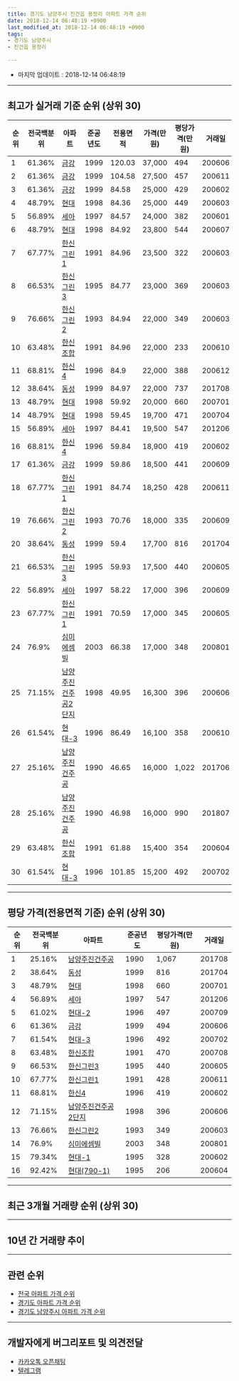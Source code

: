 ```yaml
---
title: 경기도 남양주시 진건읍 용정리 아파트 가격 순위
date: 2018-12-14 06:48:19 +0900
last_modified_at: 2018-12-14 06:48:19 +0900
tags:
- 경기도 남양주시
- 진건읍 용정리

---
```


* 마지막 업데이트 : 2018-12-14 06:48:19

---

## 최고가 실거래 기준 순위 (상위 30)


|순위|전국백분위|아파트|준공년도|전용면적|가격(만원)|평당가격(만원)|거래일|
|---|---|---|---|---|---|---|---|
|1|61.36%|[금강](https://search.naver.com/search.naver?query=%EA%B2%BD%EA%B8%B0%EB%8F%84+%EB%82%A8%EC%96%91%EC%A3%BC%EC%8B%9C+%EC%A7%84%EA%B1%B4%EC%9D%8D+%EC%9A%A9%EC%A0%95%EB%A6%AC+%EA%B8%88%EA%B0%95)|1999|120.03|37,000|494|200606|
|2|61.36%|[금강](https://search.naver.com/search.naver?query=%EA%B2%BD%EA%B8%B0%EB%8F%84+%EB%82%A8%EC%96%91%EC%A3%BC%EC%8B%9C+%EC%A7%84%EA%B1%B4%EC%9D%8D+%EC%9A%A9%EC%A0%95%EB%A6%AC+%EA%B8%88%EA%B0%95)|1999|104.58|27,500|457|200611|
|3|61.36%|[금강](https://search.naver.com/search.naver?query=%EA%B2%BD%EA%B8%B0%EB%8F%84+%EB%82%A8%EC%96%91%EC%A3%BC%EC%8B%9C+%EC%A7%84%EA%B1%B4%EC%9D%8D+%EC%9A%A9%EC%A0%95%EB%A6%AC+%EA%B8%88%EA%B0%95)|1999|84.58|25,000|429|200602|
|4|48.79%|[현대](https://search.naver.com/search.naver?query=%EA%B2%BD%EA%B8%B0%EB%8F%84+%EB%82%A8%EC%96%91%EC%A3%BC%EC%8B%9C+%EC%A7%84%EA%B1%B4%EC%9D%8D+%EC%9A%A9%EC%A0%95%EB%A6%AC+%ED%98%84%EB%8C%80)|1998|84.36|25,000|449|200603|
|5|56.89%|[세아](https://search.naver.com/search.naver?query=%EA%B2%BD%EA%B8%B0%EB%8F%84+%EB%82%A8%EC%96%91%EC%A3%BC%EC%8B%9C+%EC%A7%84%EA%B1%B4%EC%9D%8D+%EC%9A%A9%EC%A0%95%EB%A6%AC+%EC%84%B8%EC%95%84)|1997|84.57|24,000|382|200601|
|6|48.79%|[현대](https://search.naver.com/search.naver?query=%EA%B2%BD%EA%B8%B0%EB%8F%84+%EB%82%A8%EC%96%91%EC%A3%BC%EC%8B%9C+%EC%A7%84%EA%B1%B4%EC%9D%8D+%EC%9A%A9%EC%A0%95%EB%A6%AC+%ED%98%84%EB%8C%80)|1998|84.92|23,800|544|200607|
|7|67.77%|[한신그린1](https://search.naver.com/search.naver?query=%EA%B2%BD%EA%B8%B0%EB%8F%84+%EB%82%A8%EC%96%91%EC%A3%BC%EC%8B%9C+%EC%A7%84%EA%B1%B4%EC%9D%8D+%EC%9A%A9%EC%A0%95%EB%A6%AC+%ED%95%9C%EC%8B%A0%EA%B7%B8%EB%A6%B01)|1991|84.96|23,500|322|200603|
|8|66.53%|[한신그린3](https://search.naver.com/search.naver?query=%EA%B2%BD%EA%B8%B0%EB%8F%84+%EB%82%A8%EC%96%91%EC%A3%BC%EC%8B%9C+%EC%A7%84%EA%B1%B4%EC%9D%8D+%EC%9A%A9%EC%A0%95%EB%A6%AC+%ED%95%9C%EC%8B%A0%EA%B7%B8%EB%A6%B03)|1995|84.77|23,000|369|200603|
|9|76.66%|[한신그린2](https://search.naver.com/search.naver?query=%EA%B2%BD%EA%B8%B0%EB%8F%84+%EB%82%A8%EC%96%91%EC%A3%BC%EC%8B%9C+%EC%A7%84%EA%B1%B4%EC%9D%8D+%EC%9A%A9%EC%A0%95%EB%A6%AC+%ED%95%9C%EC%8B%A0%EA%B7%B8%EB%A6%B02)|1993|84.94|22,000|349|200603|
|10|63.48%|[한신조합](https://search.naver.com/search.naver?query=%EA%B2%BD%EA%B8%B0%EB%8F%84+%EB%82%A8%EC%96%91%EC%A3%BC%EC%8B%9C+%EC%A7%84%EA%B1%B4%EC%9D%8D+%EC%9A%A9%EC%A0%95%EB%A6%AC+%ED%95%9C%EC%8B%A0%EC%A1%B0%ED%95%A9)|1991|84.96|22,000|233|200610|
|11|68.81%|[한신4](https://search.naver.com/search.naver?query=%EA%B2%BD%EA%B8%B0%EB%8F%84+%EB%82%A8%EC%96%91%EC%A3%BC%EC%8B%9C+%EC%A7%84%EA%B1%B4%EC%9D%8D+%EC%9A%A9%EC%A0%95%EB%A6%AC+%ED%95%9C%EC%8B%A04)|1996|84.9|22,000|388|200612|
|12|38.64%|[동성](https://search.naver.com/search.naver?query=%EA%B2%BD%EA%B8%B0%EB%8F%84+%EB%82%A8%EC%96%91%EC%A3%BC%EC%8B%9C+%EC%A7%84%EA%B1%B4%EC%9D%8D+%EC%9A%A9%EC%A0%95%EB%A6%AC+%EB%8F%99%EC%84%B1)|1999|84.97|22,000|737|201708|
|13|48.79%|[현대](https://search.naver.com/search.naver?query=%EA%B2%BD%EA%B8%B0%EB%8F%84+%EB%82%A8%EC%96%91%EC%A3%BC%EC%8B%9C+%EC%A7%84%EA%B1%B4%EC%9D%8D+%EC%9A%A9%EC%A0%95%EB%A6%AC+%ED%98%84%EB%8C%80)|1998|59.92|20,000|660|200701|
|14|48.79%|[현대](https://search.naver.com/search.naver?query=%EA%B2%BD%EA%B8%B0%EB%8F%84+%EB%82%A8%EC%96%91%EC%A3%BC%EC%8B%9C+%EC%A7%84%EA%B1%B4%EC%9D%8D+%EC%9A%A9%EC%A0%95%EB%A6%AC+%ED%98%84%EB%8C%80)|1998|59.45|19,700|471|200704|
|15|56.89%|[세아](https://search.naver.com/search.naver?query=%EA%B2%BD%EA%B8%B0%EB%8F%84+%EB%82%A8%EC%96%91%EC%A3%BC%EC%8B%9C+%EC%A7%84%EA%B1%B4%EC%9D%8D+%EC%9A%A9%EC%A0%95%EB%A6%AC+%EC%84%B8%EC%95%84)|1997|84.41|19,500|547|201206|
|16|68.81%|[한신4](https://search.naver.com/search.naver?query=%EA%B2%BD%EA%B8%B0%EB%8F%84+%EB%82%A8%EC%96%91%EC%A3%BC%EC%8B%9C+%EC%A7%84%EA%B1%B4%EC%9D%8D+%EC%9A%A9%EC%A0%95%EB%A6%AC+%ED%95%9C%EC%8B%A04)|1996|59.84|18,900|419|200602|
|17|61.36%|[금강](https://search.naver.com/search.naver?query=%EA%B2%BD%EA%B8%B0%EB%8F%84+%EB%82%A8%EC%96%91%EC%A3%BC%EC%8B%9C+%EC%A7%84%EA%B1%B4%EC%9D%8D+%EC%9A%A9%EC%A0%95%EB%A6%AC+%EA%B8%88%EA%B0%95)|1999|59.86|18,500|441|200609|
|18|67.77%|[한신그린1](https://search.naver.com/search.naver?query=%EA%B2%BD%EA%B8%B0%EB%8F%84+%EB%82%A8%EC%96%91%EC%A3%BC%EC%8B%9C+%EC%A7%84%EA%B1%B4%EC%9D%8D+%EC%9A%A9%EC%A0%95%EB%A6%AC+%ED%95%9C%EC%8B%A0%EA%B7%B8%EB%A6%B01)|1991|84.74|18,250|428|200611|
|19|76.66%|[한신그린2](https://search.naver.com/search.naver?query=%EA%B2%BD%EA%B8%B0%EB%8F%84+%EB%82%A8%EC%96%91%EC%A3%BC%EC%8B%9C+%EC%A7%84%EA%B1%B4%EC%9D%8D+%EC%9A%A9%EC%A0%95%EB%A6%AC+%ED%95%9C%EC%8B%A0%EA%B7%B8%EB%A6%B02)|1993|70.76|18,000|335|200609|
|20|38.64%|[동성](https://search.naver.com/search.naver?query=%EA%B2%BD%EA%B8%B0%EB%8F%84+%EB%82%A8%EC%96%91%EC%A3%BC%EC%8B%9C+%EC%A7%84%EA%B1%B4%EC%9D%8D+%EC%9A%A9%EC%A0%95%EB%A6%AC+%EB%8F%99%EC%84%B1)|1999|59.4|17,700|816|201704|
|21|66.53%|[한신그린3](https://search.naver.com/search.naver?query=%EA%B2%BD%EA%B8%B0%EB%8F%84+%EB%82%A8%EC%96%91%EC%A3%BC%EC%8B%9C+%EC%A7%84%EA%B1%B4%EC%9D%8D+%EC%9A%A9%EC%A0%95%EB%A6%AC+%ED%95%9C%EC%8B%A0%EA%B7%B8%EB%A6%B03)|1995|59.93|17,500|440|200605|
|22|56.89%|[세아](https://search.naver.com/search.naver?query=%EA%B2%BD%EA%B8%B0%EB%8F%84+%EB%82%A8%EC%96%91%EC%A3%BC%EC%8B%9C+%EC%A7%84%EA%B1%B4%EC%9D%8D+%EC%9A%A9%EC%A0%95%EB%A6%AC+%EC%84%B8%EC%95%84)|1997|58.22|17,000|396|200609|
|23|67.77%|[한신그린1](https://search.naver.com/search.naver?query=%EA%B2%BD%EA%B8%B0%EB%8F%84+%EB%82%A8%EC%96%91%EC%A3%BC%EC%8B%9C+%EC%A7%84%EA%B1%B4%EC%9D%8D+%EC%9A%A9%EC%A0%95%EB%A6%AC+%ED%95%9C%EC%8B%A0%EA%B7%B8%EB%A6%B01)|1991|70.59|17,000|345|200605|
|24|76.9%|[심미에셈빌](https://search.naver.com/search.naver?query=%EA%B2%BD%EA%B8%B0%EB%8F%84+%EB%82%A8%EC%96%91%EC%A3%BC%EC%8B%9C+%EC%A7%84%EA%B1%B4%EC%9D%8D+%EC%9A%A9%EC%A0%95%EB%A6%AC+%EC%8B%AC%EB%AF%B8%EC%97%90%EC%85%88%EB%B9%8C)|2003|66.38|17,000|348|200801|
|25|71.15%|[남양주진건주공2단지](https://search.naver.com/search.naver?query=%EA%B2%BD%EA%B8%B0%EB%8F%84+%EB%82%A8%EC%96%91%EC%A3%BC%EC%8B%9C+%EC%A7%84%EA%B1%B4%EC%9D%8D+%EC%9A%A9%EC%A0%95%EB%A6%AC+%EB%82%A8%EC%96%91%EC%A3%BC%EC%A7%84%EA%B1%B4%EC%A3%BC%EA%B3%B52%EB%8B%A8%EC%A7%80)|1998|49.95|16,300|396|200606|
|26|61.54%|[현대-3](https://search.naver.com/search.naver?query=%EA%B2%BD%EA%B8%B0%EB%8F%84+%EB%82%A8%EC%96%91%EC%A3%BC%EC%8B%9C+%EC%A7%84%EA%B1%B4%EC%9D%8D+%EC%9A%A9%EC%A0%95%EB%A6%AC+%ED%98%84%EB%8C%80-3)|1996|86.49|16,100|358|200610|
|27|25.16%|[남양주진건주공](https://search.naver.com/search.naver?query=%EA%B2%BD%EA%B8%B0%EB%8F%84+%EB%82%A8%EC%96%91%EC%A3%BC%EC%8B%9C+%EC%A7%84%EA%B1%B4%EC%9D%8D+%EC%9A%A9%EC%A0%95%EB%A6%AC+%EB%82%A8%EC%96%91%EC%A3%BC%EC%A7%84%EA%B1%B4%EC%A3%BC%EA%B3%B5)|1990|46.65|16,000|1,022|201706|
|28|25.16%|[남양주진건주공](https://search.naver.com/search.naver?query=%EA%B2%BD%EA%B8%B0%EB%8F%84+%EB%82%A8%EC%96%91%EC%A3%BC%EC%8B%9C+%EC%A7%84%EA%B1%B4%EC%9D%8D+%EC%9A%A9%EC%A0%95%EB%A6%AC+%EB%82%A8%EC%96%91%EC%A3%BC%EC%A7%84%EA%B1%B4%EC%A3%BC%EA%B3%B5)|1990|46.98|16,000|990|201807|
|29|63.48%|[한신조합](https://search.naver.com/search.naver?query=%EA%B2%BD%EA%B8%B0%EB%8F%84+%EB%82%A8%EC%96%91%EC%A3%BC%EC%8B%9C+%EC%A7%84%EA%B1%B4%EC%9D%8D+%EC%9A%A9%EC%A0%95%EB%A6%AC+%ED%95%9C%EC%8B%A0%EC%A1%B0%ED%95%A9)|1991|61.88|15,400|354|200604|
|30|61.54%|[현대-3](https://search.naver.com/search.naver?query=%EA%B2%BD%EA%B8%B0%EB%8F%84+%EB%82%A8%EC%96%91%EC%A3%BC%EC%8B%9C+%EC%A7%84%EA%B1%B4%EC%9D%8D+%EC%9A%A9%EC%A0%95%EB%A6%AC+%ED%98%84%EB%8C%80-3)|1996|101.85|15,200|492|200702|


---

## 평당 가격(전용면적 기준) 순위 (상위 30)


|순위|전국백분위|아파트|준공년도|평당가격(만원)|거래일|
|---|---|---|---|---|---|
|1|25.16%|[남양주진건주공](https://search.naver.com/search.naver?query=%EA%B2%BD%EA%B8%B0%EB%8F%84+%EB%82%A8%EC%96%91%EC%A3%BC%EC%8B%9C+%EC%A7%84%EA%B1%B4%EC%9D%8D+%EC%9A%A9%EC%A0%95%EB%A6%AC+%EB%82%A8%EC%96%91%EC%A3%BC%EC%A7%84%EA%B1%B4%EC%A3%BC%EA%B3%B5)|1990|1,067|201708|
|2|38.64%|[동성](https://search.naver.com/search.naver?query=%EA%B2%BD%EA%B8%B0%EB%8F%84+%EB%82%A8%EC%96%91%EC%A3%BC%EC%8B%9C+%EC%A7%84%EA%B1%B4%EC%9D%8D+%EC%9A%A9%EC%A0%95%EB%A6%AC+%EB%8F%99%EC%84%B1)|1999|816|201704|
|3|48.79%|[현대](https://search.naver.com/search.naver?query=%EA%B2%BD%EA%B8%B0%EB%8F%84+%EB%82%A8%EC%96%91%EC%A3%BC%EC%8B%9C+%EC%A7%84%EA%B1%B4%EC%9D%8D+%EC%9A%A9%EC%A0%95%EB%A6%AC+%ED%98%84%EB%8C%80)|1998|660|200701|
|4|56.89%|[세아](https://search.naver.com/search.naver?query=%EA%B2%BD%EA%B8%B0%EB%8F%84+%EB%82%A8%EC%96%91%EC%A3%BC%EC%8B%9C+%EC%A7%84%EA%B1%B4%EC%9D%8D+%EC%9A%A9%EC%A0%95%EB%A6%AC+%EC%84%B8%EC%95%84)|1997|547|201206|
|5|61.02%|[현대-2](https://search.naver.com/search.naver?query=%EA%B2%BD%EA%B8%B0%EB%8F%84+%EB%82%A8%EC%96%91%EC%A3%BC%EC%8B%9C+%EC%A7%84%EA%B1%B4%EC%9D%8D+%EC%9A%A9%EC%A0%95%EB%A6%AC+%ED%98%84%EB%8C%80-2)|1996|497|200709|
|6|61.36%|[금강](https://search.naver.com/search.naver?query=%EA%B2%BD%EA%B8%B0%EB%8F%84+%EB%82%A8%EC%96%91%EC%A3%BC%EC%8B%9C+%EC%A7%84%EA%B1%B4%EC%9D%8D+%EC%9A%A9%EC%A0%95%EB%A6%AC+%EA%B8%88%EA%B0%95)|1999|494|200606|
|7|61.54%|[현대-3](https://search.naver.com/search.naver?query=%EA%B2%BD%EA%B8%B0%EB%8F%84+%EB%82%A8%EC%96%91%EC%A3%BC%EC%8B%9C+%EC%A7%84%EA%B1%B4%EC%9D%8D+%EC%9A%A9%EC%A0%95%EB%A6%AC+%ED%98%84%EB%8C%80-3)|1996|492|200702|
|8|63.48%|[한신조합](https://search.naver.com/search.naver?query=%EA%B2%BD%EA%B8%B0%EB%8F%84+%EB%82%A8%EC%96%91%EC%A3%BC%EC%8B%9C+%EC%A7%84%EA%B1%B4%EC%9D%8D+%EC%9A%A9%EC%A0%95%EB%A6%AC+%ED%95%9C%EC%8B%A0%EC%A1%B0%ED%95%A9)|1991|470|200708|
|9|66.53%|[한신그린3](https://search.naver.com/search.naver?query=%EA%B2%BD%EA%B8%B0%EB%8F%84+%EB%82%A8%EC%96%91%EC%A3%BC%EC%8B%9C+%EC%A7%84%EA%B1%B4%EC%9D%8D+%EC%9A%A9%EC%A0%95%EB%A6%AC+%ED%95%9C%EC%8B%A0%EA%B7%B8%EB%A6%B03)|1995|440|200605|
|10|67.77%|[한신그린1](https://search.naver.com/search.naver?query=%EA%B2%BD%EA%B8%B0%EB%8F%84+%EB%82%A8%EC%96%91%EC%A3%BC%EC%8B%9C+%EC%A7%84%EA%B1%B4%EC%9D%8D+%EC%9A%A9%EC%A0%95%EB%A6%AC+%ED%95%9C%EC%8B%A0%EA%B7%B8%EB%A6%B01)|1991|428|200611|
|11|68.81%|[한신4](https://search.naver.com/search.naver?query=%EA%B2%BD%EA%B8%B0%EB%8F%84+%EB%82%A8%EC%96%91%EC%A3%BC%EC%8B%9C+%EC%A7%84%EA%B1%B4%EC%9D%8D+%EC%9A%A9%EC%A0%95%EB%A6%AC+%ED%95%9C%EC%8B%A04)|1996|419|200602|
|12|71.15%|[남양주진건주공2단지](https://search.naver.com/search.naver?query=%EA%B2%BD%EA%B8%B0%EB%8F%84+%EB%82%A8%EC%96%91%EC%A3%BC%EC%8B%9C+%EC%A7%84%EA%B1%B4%EC%9D%8D+%EC%9A%A9%EC%A0%95%EB%A6%AC+%EB%82%A8%EC%96%91%EC%A3%BC%EC%A7%84%EA%B1%B4%EC%A3%BC%EA%B3%B52%EB%8B%A8%EC%A7%80)|1998|396|200606|
|13|76.66%|[한신그린2](https://search.naver.com/search.naver?query=%EA%B2%BD%EA%B8%B0%EB%8F%84+%EB%82%A8%EC%96%91%EC%A3%BC%EC%8B%9C+%EC%A7%84%EA%B1%B4%EC%9D%8D+%EC%9A%A9%EC%A0%95%EB%A6%AC+%ED%95%9C%EC%8B%A0%EA%B7%B8%EB%A6%B02)|1993|349|200603|
|14|76.9%|[심미에셈빌](https://search.naver.com/search.naver?query=%EA%B2%BD%EA%B8%B0%EB%8F%84+%EB%82%A8%EC%96%91%EC%A3%BC%EC%8B%9C+%EC%A7%84%EA%B1%B4%EC%9D%8D+%EC%9A%A9%EC%A0%95%EB%A6%AC+%EC%8B%AC%EB%AF%B8%EC%97%90%EC%85%88%EB%B9%8C)|2003|348|200801|
|15|79.34%|[현대-1](https://search.naver.com/search.naver?query=%EA%B2%BD%EA%B8%B0%EB%8F%84+%EB%82%A8%EC%96%91%EC%A3%BC%EC%8B%9C+%EC%A7%84%EA%B1%B4%EC%9D%8D+%EC%9A%A9%EC%A0%95%EB%A6%AC+%ED%98%84%EB%8C%80-1)|1995|328|200602|
|16|92.42%|[현대(790-1)](https://search.naver.com/search.naver?query=%EA%B2%BD%EA%B8%B0%EB%8F%84+%EB%82%A8%EC%96%91%EC%A3%BC%EC%8B%9C+%EC%A7%84%EA%B1%B4%EC%9D%8D+%EC%9A%A9%EC%A0%95%EB%A6%AC+%ED%98%84%EB%8C%80%28790-1%29)|1995|206|200604|


---

## 최근 3개월 거래량 순위 (상위 30)


<div style="width:100%;">
    <canvas id="deal_count_ranking" height="250"></canvas>
</div>


<script>
new Chart(document.getElementById("deal_count_ranking"), {
    type: 'horizontalBar',
    data: {
        labels: ['남양주진건주공2단지', '현대', '세아', '한신그린1', '한신그린3', '심미에셈빌', '한신조합', '한신4'],
        datasets: [{
            label: '실거래 수',
            data: [3, 3, 3, 3, 2, 2, 1, 1],
            borderColor: "rgba(255, 0, 128, 1)",
            backgroundColor: "rgba(255, 0, 128, 0.5)",
            fill: false,
        }]
    },
    options: {
        responsive: true,
        title: {
            display: true,
            text: '최근 3개월 거래량 순위'
        },
        tooltips: {
            mode: 'index',
            intersect: false,
            callbacks: {
                title: function(tooltipItems, data) {
                    return "실거래 수:";
                },
                label: function(tooltipItem, data) {
                    return data.labels[tooltipItem.index] + ": " + tooltipItem.xLabel;
                }
            }
        },
        hover: {
            mode: 'nearest',
            intersect: true
        },
        scales: {
            xAxes: [{
                display: true,
                scaleLabel: {
                    display: true,
                    labelString: '실거래 수'
                },
                ticks: {
                    suggestedMin: 0,
                }
            }],
            yAxes: [{
                display: true,
                ticks: {
                    autoSkip: false,
                    callback: function(value, index, values) {
                        if (value.length > 15)
                            return value.substr(0, 13) + "...";
                        else
                            return value;
                    }
                },
                scaleLabel: {
                    display: false,
                }
            }]
        }
    }
});

</script>


---

## 10년 간 거래량 추이


<div style="width:100%;">
    <canvas id="deal_progress" height="250"></canvas>
</div>

<script>
new Chart(document.getElementById("deal_progress"), {
    type: 'line',
    data: {
        labels: ['200812','200901','200902','200903','200904','200905','200906','200907','200908','200909','200910','200911','200912','201001','201002','201003','201004','201005','201006','201007','201008','201009','201010','201011','201012','201101','201102','201103','201104','201105','201106','201107','201108','201109','201110','201111','201112','201201','201202','201203','201204','201205','201206','201207','201208','201209','201210','201211','201212','201301','201302','201303','201304','201305','201306','201307','201308','201309','201310','201311','201312','201401','201402','201403','201404','201405','201406','201407','201408','201409','201410','201411','201412','201501','201502','201503','201504','201505','201506','201507','201508','201509','201510','201511','201512','201601','201602','201603','201604','201605','201606','201607','201608','201609','201610','201611','201612','201701','201702','201703','201704','201705','201706','201707','201708','201709','201710','201711','201712','201801','201802','201803','201804','201805','201806','201807','201808','201809','201810','201811','201812'],
        datasets: [{
            label: '실거래 수',
            pointRadius: 1,
            data: [4, 7, 11, 14, 17, 18, 24, 14, 31, 45, 15, 12, 15, 6, 14, 13, 11, 10, 7, 8, 6, 13, 11, 12, 18, 16, 17, 21, 21, 10, 10, 11, 17, 19, 15, 6, 9, 8, 13, 22, 8, 14, 12, 9, 16, 15, 29, 13, 7, 14, 17, 17, 20, 13, 22, 11, 19, 22, 34, 22, 12, 9, 25, 28, 14, 18, 13, 16, 13, 35, 21, 11, 10, 35, 52, 48, 38, 39, 40, 35, 30, 31, 38, 18, 15, 27, 27, 22, 17, 19, 20, 30, 33, 21, 25, 15, 12, 9, 14, 13, 19, 13, 24, 22, 23, 25, 20, 21, 15, 21, 17, 28, 13, 11, 14, 14, 9, 14, 13, 5, 0],
            borderColor: "rgba(255, 201, 14, 1)",
            backgroundColor: "rgba(255, 201, 14, 0.5)",
            fill: true,
        }]
    },
    options: {
        responsive: true,
        title: {
            display: true,
            text: '10년간 거래량 추이'
        },
        tooltips: {
            mode: 'index',
            intersect: false,
        },
        hover: {
            mode: 'nearest',
            intersect: true
        },
        scales: {
            xAxes: [{
                display: true,
                scaleLabel: {
                    display: true,
                    labelString: '년/월'
                }
            }],
            yAxes: [{
                display: true,
                ticks: {
                    suggestedMin: 0,
                },
                scaleLabel: {
                    display: true,
                    labelString: '실거래 수'
                }
            }]
        }
    }
});

</script>


---

## 관련 순위

- [전국 아파트 가격 순위](https://inasie.github.io/apt-ranking/전국)
- [경기도 아파트 가격 순위](https://inasie.github.io/apt-ranking/경기도)
- [경기도 남양주시 아파트 가격 순위](https://inasie.github.io/apt-ranking/경기도-남양주시)


---

## 개발자에게 버그리포트 및 의견전달

- [카카오톡 오픈채팅](https://open.kakao.com/o/gLJUAP4)
- [텔레그램](https://t.me/inasie)

